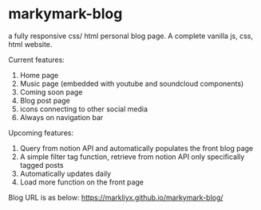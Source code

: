 # markymark-blog
a fully responsive css/ html personal blog page. A complete vanilla js, css, html website. 

Current features: 
1. Home page
2. Music page (embedded with youtube and soundcloud components)
3. Coming soon page
4. Blog post page
5. icons connecting to other social media
6. Always on navigation bar

Upcoming features: 
1. Query from notion API and automatically populates the front blog page
2. A simple filter tag function, retrieve from notion API only specifically tagged posts
3. Automatically updates daily
4. Load more function on the front page

Blog URL is as below: 
https://markliyx.github.io/markymark-blog/
